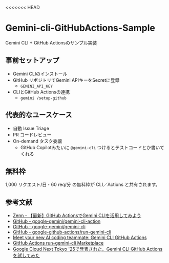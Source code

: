 <<<<<<< HEAD
# Gemini-cli-GitHubActions-Sample
Gemini CLI + GitHub Actionsのサンプル実装

## 事前セットアップ

- Gemini CLIのインストール
- GitHub リポジトリでGemini APIキーをSecretに登録
  - `GEMINI_API_KEY`
- CLIとGitHub Actionsの連携
  - `gemini /setup-github`
  

## 代表的なユースケース

- 自動 Issue Triage
- PR コードレビュー
- On-demand タスク委譲
  - GitHub Copilotみたいに `@gemini-cli` つけるとテストコードとか書いてくれる

## 無料枠

1,000 リクエスト/日・60 req/分 の無料枠が CLI／Actions と共有されます。


## 参考文献
- [Zenn - 【最新】GitHub ActionsでGemini CLIを活用してみよう](https://zenn.dev/makumaaku/articles/15f56ac617a3af)
- [GitHub - google-gemini/gemini-cli-action](https://github.com/google-gemini/gemini-cli-action)
- [GitHub - google-gemini/gemini-cli](https://github.com/google-gemini/gemini-cli)
- [GitHub - google-github-actions/run-gemini-cli](https://github.com/google-github-actions/run-gemini-cli)
- [Meet your new AI coding teammate: Gemini CLI GitHub Actions](https://blog.google/technology/developers/introducing-gemini-cli-github-actions/)
- [GitHub Actions run-gemini-cli Marketplace](https://github.com/marketplace/actions/run-gemini-cli)
- [Google Cloud Next Tokyo '25で発表された、Gemini CLI GitHub Actionsを試してみた](https://zenn.dev/iret/articles/run-gemini-cli-test)